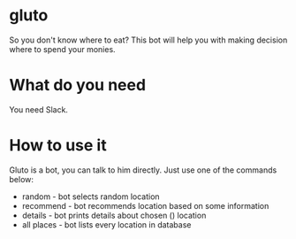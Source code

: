# gluto

So you don't know where to eat?
This bot will help you with making decision where to spend your monies.

# What do you need

You need Slack.

# How to use it

Gluto is a bot, you can talk to him directly.
Just use one of the commands below:

* random - bot selects random location
* recommend - bot recommends location based on some information
* details <name> - bot prints details about chosen (<name>) location
* all places - bot lists every location in database
